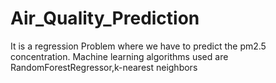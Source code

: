 # Air_Quality_Prediction
It is a regression Problem where we have to predict the pm2.5 concentration. Machine learning algorithms used are RandomForestRegressor,k-nearest neighbors 
